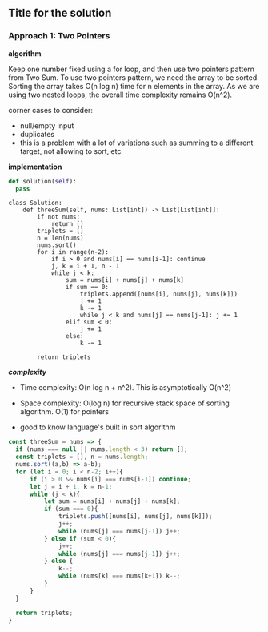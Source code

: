 ## Title for the solution


### Approach 1: Two Pointers

**algorithm**

Keep one number fixed using a for loop, and then use two pointers pattern from Two Sum. To use two pointers pattern, we need the array to be sorted. Sorting the array takes O(n log n) time for n elements in the array. As we are using two nested loops, the overall time complexity remains O(n^2).

corner cases to consider:
* null/empty input
* duplicates
* this is a problem with a lot of variations such as summing to a different target, not allowing to sort, etc

**implementation**

```python
def solution(self):
  pass
```

```python3
class Solution:
    def threeSum(self, nums: List[int]) -> List[List[int]]:
        if not nums:
            return []
        triplets = []
        n = len(nums)
        nums.sort()
        for i in range(n-2):
            if i > 0 and nums[i] == nums[i-1]: continue
            j, k = i + 1, n - 1
            while j < k:
                sum = nums[i] + nums[j] + nums[k]
                if sum == 0:
                    triplets.append([nums[i], nums[j], nums[k]])
                    j += 1
                    k -= 1
                    while j < k and nums[j] == nums[j-1]: j += 1
                elif sum < 0:
                    j += 1
                else:
                    k -= 1

        return triplets
```

***complexity***

* Time complexity: O(n log n + n^2). This is asymptotically O(n^2)

* Space complexity: O(log n) for recursive stack space of sorting algorithm. O(1) for pointers

* good to know language's built in sort algorithm

```javascript
const threeSum = nums => {
  if (nums === null || nums.length < 3) return [];
  const triplets = [], n = nums.length;
  nums.sort((a,b) => a-b);
  for (let i = 0; i < n-2; i++){
      if (i > 0 && nums[i] === nums[i-1]) continue;
      let j = i + 1, k = n-1;
      while (j < k){
          let sum = nums[i] + nums[j] + nums[k];
          if (sum === 0){
              triplets.push([nums[i], nums[j], nums[k]]);
              j++;
              while (nums[j] === nums[j-1]) j++;
          } else if (sum < 0){
              j++;
              while (nums[j] === nums[j-1]) j++;
          } else {
              k--;
              while (nums[k] === nums[k+1]) k--;
          }
      }
  }

  return triplets;
}
```
